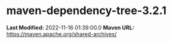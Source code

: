 # maven-dependency-tree-3.2.1

**Last Modified:** 2022-11-16 01:39:00.0
**Maven URL:** https://maven.apache.org/shared-archives/
